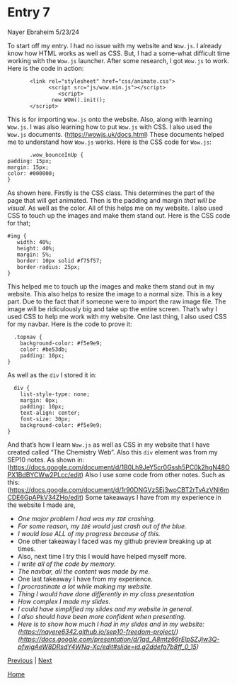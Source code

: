 # Entry 7
Nayer Ebraheim 5/23/24

To start off my entry. I had no issue with my website and `Wow.js`. I already know how HTML works as well as CSS. But, I had a some-what difficult time working with the `Wow.js` launcher. After some research, I got `Wow.js` to work. Here is the code in action:
```
       <link rel="stylesheet" href="css/animate.css">
             <script src="js/wow.min.js"></script>
                <script>
              new WOW().init();
       </script>
``` 
This is for importing `Wow.js` onto the website. Also, along with learning `Wow.js`. I was also learning how to put `Wow.js` with CSS. I also used ​​the `Wow.js` documents. 
(https://wowjs.uk/docs.html) These documents helped me to understand how `Wow.js` works. Here is the CSS code for `Wow.js`:
```
       .wow_bounceInUp {
padding: 15px;
margin: 15px;
color: #000000;
}

```
As shown here. Firstly is the CSS class. This determines the part of the page that will get animated. Then is the padding and margin _that will be visual._ As well as the color. All of this helps me on my website. I also used CSS to touch up the images and make them stand out. Here is the CSS code for that;
```
#img {
   width: 40%;
   height: 40%;
   margin: 5%;
   border: 10px solid #f75f57;
   border-radius: 25px;
}

```
This helped me to touch up the images and make them stand out in my website. This also helps to resize the image to a normal size. This is a key part. Due to the fact that if someone were to import the raw image file. The image will be ridiculously big and take up the entire screen. That’s why I used CSS to help me work with my website. One last thing, I also used CSS for my navbar. Here is the code to prove it:
```
  .topnav {
    background-color: #f5e9e9;
    color: #be53db;
    padding: 10px;
}
```
As well as the `div` I stored it in:
```
  div {
    list-style-type: none;
    margin: 0px;
    padding: 10px;
    text-align: center;
    font-size: 30px;
    background-color: #f5e9e9;
}
```
And that’s how I learn `Wow.js` as well as CSS in my website that I have created called “The Chemistry Web”. Also this `div` element was from my SEP10 notes. As shown in: (https://docs.google.com/document/d/1B0Lh9JeY5cr0Gssh5PC0k2hgN48OPX1BdBYCWw2PLcc/edit) Also I use some code from other notes. Such as this: (https://docs.google.com/document/d/1r90DNGVzSEj3woCBT2rTvAzVNI6mCDE6GpAPkV34ZHo/edit) Some takeaways I have from my experience in the website I made are,
* *One major problem I had was my `IDE` crashing.*
* _For some reason, my `IDE` would just crash out of the blue._
* _I would lose *ALL* of my progress because of this._
* One other takeaway I faced was my github preview breaking up at times.
* Also, next time I try this I would have helped myself more.
* _I write all of the code by memory._
* _The navbar, all the content was made by me._
* One last takeaway I have from my experience.
* _I procrastinate a lot while making my website._
* *Thing I would have done differently in my class presentation*
* _How complex I made my slides._
* _I could have simplified my slides and my website in general._
* _I also should have been more confident when presenting._
* _Here is to show how much I had in my slides and in my website: (https://nayere6342.github.io/sep10-freedom-project/) (https://docs.google.com/presentation/d/1qd_A8mtz66rElpSZJjw3Q-pfwigAeW8DRsdY4WNq-Xc/edit#slide=id.g2ddefa7b8ff_0_15)_   


[Previous](entry06.md) | [Next](entry08.md)

[Home](../README.md)

